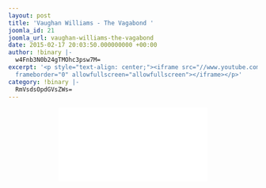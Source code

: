 ```yaml
---
layout: post
title: 'Vaughan Williams - The Vagabond '
joomla_id: 21
joomla_url: vaughan-williams-the-vagabond
date: 2015-02-17 20:03:50.000000000 +00:00
author: !binary |-
  w4Fnb3N0b24gTMOhc3psw7M=
excerpt: '<p style="text-align: center;"><iframe src="//www.youtube.com/embed/E-XRnN5O1jk"
  frameborder="0" allowfullscreen="allowfullscreen"></iframe></p>'
category: !binary |-
  RmVsdsOpdGVsZWs=
---
```

<p style="text-align: center;"><iframe src="//www.youtube.com/embed/E-XRnN5O1jk" frameborder="0" allowfullscreen="allowfullscreen"></iframe></p>

